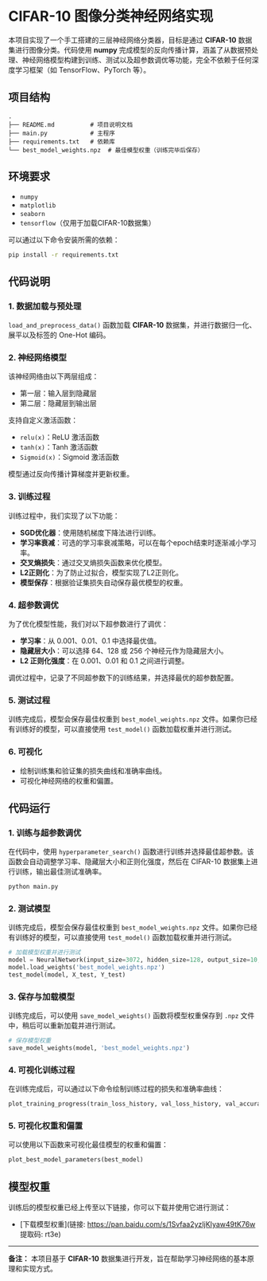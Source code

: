 # CIFAR-10 图像分类神经网络实现

本项目实现了一个手工搭建的三层神经网络分类器，目标是通过 **CIFAR-10** 数据集进行图像分类。代码使用 **numpy** 完成模型的反向传播计算，涵盖了从数据预处理、神经网络模型构建到训练、测试以及超参数调优等功能，完全不依赖于任何深度学习框架（如 TensorFlow、PyTorch 等）。

## 项目结构

```
.
├── README.md          # 项目说明文档
├── main.py            # 主程序
├── requirements.txt   # 依赖库
└── best_model_weights.npz  # 最佳模型权重（训练完毕后保存）
```

## 环境要求

- `numpy`
- `matplotlib`
- `seaborn`
- `tensorflow`（仅用于加载CIFAR-10数据集）

可以通过以下命令安装所需的依赖：

```bash
pip install -r requirements.txt
```


## 代码说明

### 1. 数据加载与预处理

`load_and_preprocess_data()` 函数加载 **CIFAR-10** 数据集，并进行数据归一化、展平以及标签的 One-Hot 编码。

### 2. 神经网络模型

该神经网络由以下两层组成：
- 第一层：输入层到隐藏层
- 第二层：隐藏层到输出层

支持自定义激活函数：
- `relu(x)`：ReLU 激活函数
- `tanh(x)`：Tanh 激活函数
- `Sigmoid(x)`：Sigmoid 激活函数

模型通过反向传播计算梯度并更新权重。

### 3. 训练过程

训练过程中，我们实现了以下功能：
- **SGD优化器**：使用随机梯度下降法进行训练。
- **学习率衰减**：可选的学习率衰减策略，可以在每个epoch结束时逐渐减小学习率。
- **交叉熵损失**：通过交叉熵损失函数来优化模型。
- **L2正则化**：为了防止过拟合，模型实现了L2正则化。
- **模型保存**：根据验证集损失自动保存最优模型的权重。

### 4. 超参数调优

为了优化模型性能，我们对以下超参数进行了调优：
- **学习率**：从 0.001、0.01、0.1 中选择最优值。
- **隐藏层大小**：可以选择 64、128 或 256 个神经元作为隐藏层大小。
- **L2 正则化强度**：在 0.001、0.01 和 0.1 之间进行调整。

调优过程中，记录了不同超参数下的训练结果，并选择最优的超参数配置。

### 5. 测试过程

训练完成后，模型会保存最佳权重到 `best_model_weights.npz` 文件。如果你已经有训练好的模型，可以直接使用 `test_model()` 函数加载权重并进行测试。

### 6. 可视化

- 绘制训练集和验证集的损失曲线和准确率曲线。
- 可视化神经网络的权重和偏置。

## 代码运行

### 1. 训练与超参数调优

在代码中，使用 `hyperparameter_search()` 函数进行训练并选择最佳超参数。该函数会自动调整学习率、隐藏层大小和正则化强度，然后在 CIFAR-10 数据集上进行训练，输出最佳测试准确率。

```bash
python main.py
```

### 2. 测试模型

训练完成后，模型会保存最佳权重到 `best_model_weights.npz` 文件。如果你已经有训练好的模型，可以直接使用 `test_model()` 函数加载权重并进行测试。

```python
# 加载模型权重并进行测试
model = NeuralNetwork(input_size=3072, hidden_size=128, output_size=10, activation_fn=tanh, activation_derivative_fn=tanh_derivative)
model.load_weights('best_model_weights.npz')
test_model(model, X_test, Y_test)
```

### 3. 保存与加载模型

训练完成后，可以使用 `save_model_weights()` 函数将模型权重保存到 `.npz` 文件中，稍后可以重新加载并进行测试。

```python
# 保存模型权重
save_model_weights(model, 'best_model_weights.npz')
```

### 4. 可视化训练过程

在训练完成后，可以通过以下命令绘制训练过程的损失和准确率曲线：

```python
plot_training_progress(train_loss_history, val_loss_history, val_accuracy_history)
```

### 5. 可视化权重和偏置

可以使用以下函数来可视化最佳模型的权重和偏置：

```python
plot_best_model_parameters(best_model)
```

## 模型权重

训练后的模型权重已经上传至以下链接，你可以下载并使用它进行测试：

- [下载模型权重](链接: https://pan.baidu.com/s/1Svfaa2yzIjKIyaw49tK76w 提取码: rt3e)

---

**备注：** 本项目基于 **CIFAR-10** 数据集进行开发，旨在帮助学习神经网络的基本原理和实现方式。


```python

```
